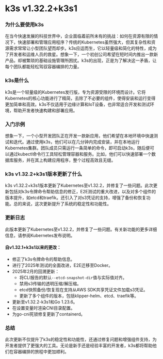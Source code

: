 # k3s v1.32.2+k3s1
### 为什么要使用k3s

在当今快速发展的科技世界中，企业面临着前所未有的挑战：如何在资源有限的情况下，快速部署和管理应用程序？传统的Kubernetes虽然强大，但其复杂性和资源需求常常让小型团队望而却步。k3s应运而生，它以轻量级和简化的特性，成为了开发者和运维人员的救星。想象一下，一个初创公司希望在短时间内推出一款新产品，却被繁琐的基础设施管理所困扰。k3s的出现，正是为了解决这一矛盾，让每个团队都能轻松驾驭容器编排的力量。

### k3s是什么

k3s是一个轻量级的Kubernetes发行版，专为资源受限的环境而设计。它将Kubernetes的核心功能进行了精简，去除了不必要的组件，使得安装和运行变得更加简单和高效。k3s不仅适用于边缘计算和IoT设备，也非常适合开发和测试环境，帮助开发者快速构建和部署应用。

### 入门示例

想象一下，一个小型开发团队正在开发一款新应用，他们希望在本地环境中快速测试和迭代。通过使用k3s，他们可以在几分钟内完成安装，并在本地运行Kubernetes集群。团队成员只需运行一条简单的命令，即可启动k3s，随后便可以通过kubectl命令行工具轻松管理容器和服务。比如，他们可以快速部署一个数据库服务，并在其上构建应用程序，整个过程高效且无缝。

### k3s v1.32.2+k3s1版本更新了什么

k3s v1.32.2+k3s1版本更新了Kubernetes至v1.32.2，并修复了一些问题。此次更新包括对k3s令牌命令帮助信息的修正，E2E测试的重大改进，以及对多个组件的版本提升，如etcd和traefik。还引入了对s3凭证的支持，增强了备份和恢复功能。总的来说，这次更新提升了系统的稳定性和功能性。

### 更新日志

此版本更新了Kubernetes至v1.32.2，并修复了一些问题。有关新功能的更多详细信息，请参阅Kubernetes发布说明。

#### 自v1.32.1+k3s1以来的更改：
- 修正了k3s令牌命令的帮助信息。
- 进行了2025年测试的全面改进，E2E迁移至Docker。
- 2025年2月的回溯更新：
  - 将CLI报告的默认`--etcd-snapshot-dir`值与实际值对齐。
  - 禁用s3传输的透明压缩/解压缩。
  - etcd快照备份/恢复现在支持从AWS SDK共享凭证文件加载s3凭证。
  - 更新了多个组件的版本，包括klipper-helm、etcd、traefik等。
- 更新至v1.32.2-k3s1和Go 1.23.6。
- 在设置变量时渲染CNI目录配置。
- 为go-cni死锁修复更新了containerd。

### 总结

此次更新不仅提升了k3s的稳定性和功能性，还通过修复问题和增强组件支持，为开发者提供了更强大的工具。无论是新手还是经验丰富的开发者，k3s都将帮助他们在容器编排的旅程中更加顺利。